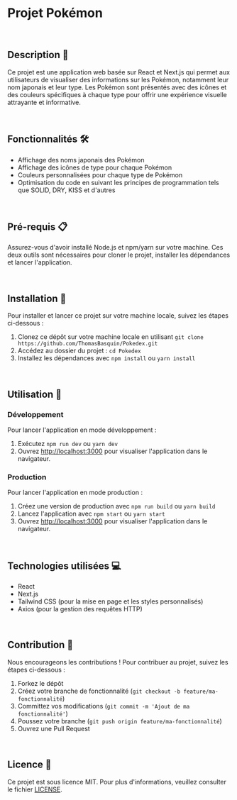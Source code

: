 # Projet Pokémon

<br/>

## Description 📝

Ce projet est une application web basée sur React et Next.js qui permet aux utilisateurs de visualiser des informations sur les Pokémon, notamment leur nom japonais et leur type. Les Pokémon sont présentés avec des icônes et des couleurs spécifiques à chaque type pour offrir une expérience visuelle attrayante et informative.

<br/>

## Fonctionnalités 🛠️

- Affichage des noms japonais des Pokémon
- Affichage des icônes de type pour chaque Pokémon
- Couleurs personnalisées pour chaque type de Pokémon
- Optimisation du code en suivant les principes de programmation tels que SOLID, DRY, KISS et d'autres

<br/>

## Pré-requis 📋

Assurez-vous d'avoir installé Node.js et npm/yarn sur votre machine. Ces deux outils sont nécessaires pour cloner le projet, installer les dépendances et lancer l'application.

<br/>

## Installation 💾

Pour installer et lancer ce projet sur votre machine locale, suivez les étapes ci-dessous :

1. Clonez ce dépôt sur votre machine locale en utilisant `git clone https://github.com/ThomasBasquin/Pokedex.git`
2. Accédez au dossier du projet : `cd Pokedex`
3. Installez les dépendances avec `npm install` ou `yarn install`

<br/>

## Utilisation 🚀

### Développement

Pour lancer l'application en mode développement :

1. Exécutez `npm run dev` ou `yarn dev`
2. Ouvrez [http://localhost:3000](http://localhost:3000) pour visualiser l'application dans le navigateur.

### Production

Pour lancer l'application en mode production :

1. Créez une version de production avec `npm run build` ou `yarn build`
2. Lancez l'application avec `npm start` ou `yarn start`
3. Ouvrez [http://localhost:3000](http://localhost:3000) pour visualiser l'application dans le navigateur.

<br/>

## Technologies utilisées 💻

- React
- Next.js
- Tailwind CSS (pour la mise en page et les styles personnalisés)
- Axios (pour la gestion des requêtes HTTP)

<br/>

## Contribution 👥

Nous encourageons les contributions ! Pour contribuer au projet, suivez les étapes ci-dessous :

1. Forkez le dépôt
2. Créez votre branche de fonctionnalité (`git checkout -b feature/ma-fonctionnalité`)
3. Committez vos modifications (`git commit -m 'Ajout de ma fonctionnalité'`)
4. Poussez votre branche (`git push origin feature/ma-fonctionnalité`)
5. Ouvrez une Pull Request

<br/>

## Licence 📄

Ce projet est sous licence MIT. Pour plus d'informations, veuillez consulter le fichier [LICENSE](LICENSE).
